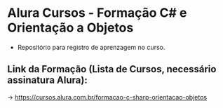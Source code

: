 # Alura Cursos - Formação C# e Orientação a Objetos
* Repositório para registro de aprenzagem no curso.

## Link da Formação (Lista de Cursos, necessário assinatura Alura):
-> https://cursos.alura.com.br/formacao-c-sharp-orientacao-objetos

